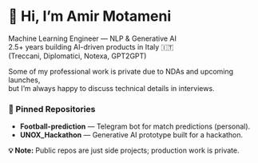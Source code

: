 # 👋 Hi, I’m Amir Motameni

Machine Learning Engineer — NLP & Generative AI  
2.5+ years building AI-driven products in Italy 🇮🇹  
(Treccani, Diplomatici, Notexa, GPT2GPT)

Some of my professional work is private due to NDAs and upcoming launches,  
but I’m always happy to discuss technical details in interviews.

### 📌 Pinned Repositories
- **Football-prediction** — Telegram bot for match predictions (personal).  
- **UNOX_Hackathon** — Generative AI prototype built for a hackathon.  

**💡 Note:** Public repos are just side projects; production work is private.
